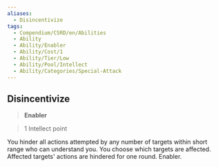 ```yaml
---
aliases:
  - Disincentivize
tags:
  - Compendium/CSRD/en/Abilities
  - Ability
  - Ability/Enabler
  - Ability/Cost/1
  - Ability/Tier/Low
  - Ability/Pool/Intellect
  - Ability/Categories/Special-Attack
---
```

  
    
## Disincentivize    
>**Enabler**    
>1 Intellect point  
    
You hinder all actions attempted by any number of targets within short range who can understand you. You choose which targets are affected. Affected targets' actions are hindered for one round. Enabler.